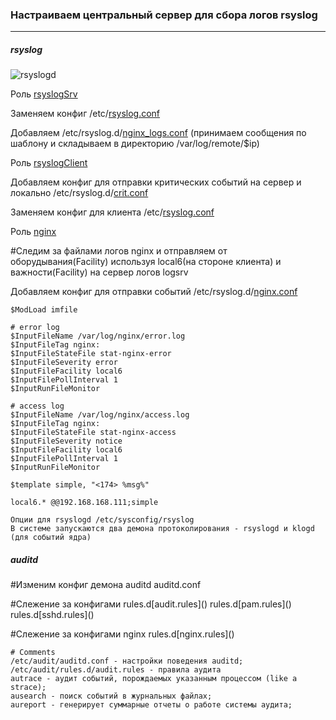 ### Настраиваем центральный сервер для сбора логов rsyslog
--------
##### rsyslog
![rsyslogd](https://github.com/kyourselfer/OTUS_LinuxAdmin201804/blob/master/lesson21_Journald_ELK/img/rsyslogd.gif)

Роль [rsyslogSrv](https://github.com/kyourselfer/OTUS_LinuxAdmin201804/blob/master/lesson21_Journald_ELK/roles/rsyslogSrv/tasks/main.yml)

Заменяем конфиг /etc/[rsyslog.conf](https://github.com/kyourselfer/OTUS_LinuxAdmin201804/blob/master/lesson21_Journald_ELK/roles/rsyslogSrv/files/server_rsyslog.conf)

Добавляем /etc/rsyslog.d/[nginx_logs.conf](https://github.com/kyourselfer/OTUS_LinuxAdmin201804/blob/master/lesson21_Journald_ELK/roles/rsyslogSrv/files/server_rsyslog_nginx.conf) (принимаем сообщения по шаблону и складываем в директорию /var/log/remote/$ip)

Роль [rsyslogClient](https://github.com/kyourselfer/OTUS_LinuxAdmin201804/blob/master/lesson21_Journald_ELK/roles/rsyslogClient/tasks/main.yml)

Добавляем конфиг для отправки критических событий на сервер и локально
/etc/rsyslog.d/[crit.conf](https://github.com/kyourselfer/OTUS_LinuxAdmin201804/blob/master/lesson21_Journald_ELK/roles/rsyslogClient/files/crit.conf)

Заменяем конфиг для клиента /etc/[rsyslog.conf](https://github.com/kyourselfer/OTUS_LinuxAdmin201804/blob/master/lesson21_Journald_ELK/roles/rsyslogClient/files/client_rsyslog.conf)

Роль [nginx](https://github.com/kyourselfer/OTUS_LinuxAdmin201804/blob/master/lesson21_Journald_ELK/roles/nginx/tasks/main.yml)

#Следим за файлами логов nginx и отправляем от оборудывания(Facility) используя local6(на стороне клиента) и важности(Facility) на сервер логов logsrv

Добавляем конфиг для отправки событий
/etc/rsyslog.d/[nginx.conf](https://github.com/kyourselfer/OTUS_LinuxAdmin201804/blob/master/lesson21_Journald_ELK/roles/nginx/files/nginx_syslog.conf)
```
$ModLoad imfile

# error log
$InputFileName /var/log/nginx/error.log
$InputFileTag nginx:
$InputFileStateFile stat-nginx-error
$InputFileSeverity error
$InputFileFacility local6
$InputFilePollInterval 1
$InputRunFileMonitor

# access log
$InputFileName /var/log/nginx/access.log
$InputFileTag nginx:
$InputFileStateFile stat-nginx-access
$InputFileSeverity notice
$InputFileFacility local6
$InputFilePollInterval 1
$InputRunFileMonitor

$template simple, "<174> %msg%"

local6.* @@192.168.168.111;simple
```
```
Опции для rsyslogd /etc/sysconfig/rsyslog
В системе запускаются два демона протоколирования - rsyslogd и klogd (для событий ядра)
```


##### auditd
#Изменим конфиг демона auditd
auditd.conf

#Cлежение за конфигами
rules.d\[audit.rules]()
rules.d\[pam.rules]()
rules.d\[sshd.rules]()

#Слежение за конфигами nginx
rules.d\[nginx.rules]()
```
# Comments
/etc/audit/auditd.conf - настройки поведения auditd;
/etc/audit/rules.d/audit.rules - правила аудита
autrace - аудит событий, порождаемых указанным процессом (like a strace);
ausearch - поиск событий в журнальных файлах;
aureport - генерирует суммарные отчеты о работе системы аудита;
```
